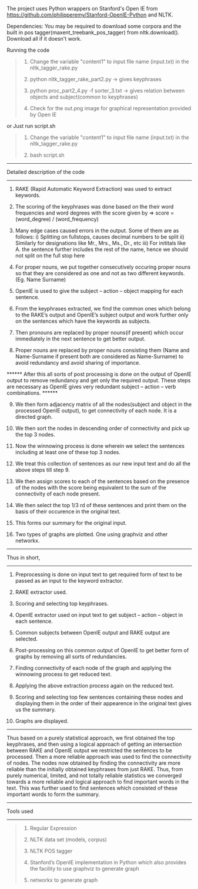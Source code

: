 The project uses Python wrappers on Stanford's Open IE from https://github.com/philipperemy/Stanford-OpenIE-Python and NLTK.

Dependencies: You may be required to download some corpora and the built in pos tagger(maxent_treebank_pos_tagger) from nltk.download(). Download all if it doesn't work.

Running the code

  
  > 1) Change the variable "content1" to input file name (input.txt) in the nltk_tagger_rake.py 
  >   
  > 2) python nltk_tagger_rake_part2.py -> gives keyphrases
  >
  > 3) python proc_part2_4.py -f sorter_3.txt -> gives relation between objects and subject(common to keyphrases)
  >
  > 4) Check for the out.png image for graphical representation provided by Open IE
  
or Just run script.sh

  > 1) Change the variable "content1" to input file name (input.txt) in the nltk_tagger_rake.py
  >
  >2) bash script.sh

_________________________________________________________________________________________
Detailed description of the code
_________________________________________________________________________________________

1) RAKE (Rapid Automatic Keyword Extraction) was used to extract keywords.

2) The scoring of the keyphrases was done based on the their word frequencies and
   word degrees with the score given by => score = (word_degree) / (word_frequency)

3) Many edge cases caused errors in the output. Some of them are as follows:
    i) Splitting on fullstops, causes decimal numbers to be split
    ii) Similarly for designations like Mr., Mrs., Ms., Dr., etc
    iii) For inititals like A. the sentence further includes the rest of the name,
         hence we should not split on the full stop here

4) For proper nouns, we put together consecutively occuring proper nouns so that
   they are considered as one and not as two different keywords.(Eg. Name Surname)

5) OpenIE is used to give the subject – action – object mapping for each sentence.

6) From the keyphrases extracted, we find the common ones which belong to the RAKE’s
   output and OpenIE’s subject output and work further only on the sentences which
   have the keywords as subjects.

7) Then pronouns are replaced by proper nouns(if present) which occur immediately
   in the next sentence to get better output.

8) Proper nouns are replaced by proper nouns consisting them
   (Name and Name-Surname if present both are considered as Name-Surname)
   to avoid redundancy and avoid sharing of importance.

****** After this all sorts of post processing is done on the output of OpenIE output
to remove redundancy and get only the required output. These steps are necessary as
OpenIE gives very redundant subject – action – verb combinations. ******

9) We then form adjacency matrix of all the nodes(subject and object in the processed
   OpenIE output), to get connectivity of each node. It is a directed graph.

10) We then sort the nodes in descending order of connectivity and pick up the
    top 3 nodes.

11) Now the winnowing process is done wherein we select the sentences including
    at least one of these top 3 nodes.

12) We treat this collection of sentences as our new input text and do all the
    above steps till step 9.

13) We then assign scores to each of the sentences based on the presence of the
    nodes with the score being equivalent to the sum of the connectivity of each
    node present.

14) We then select the top 1/3 rd of these sentences and print them on the basis
    of their occurence in the original text.

15) This forms our summary for the original input.

16) Two types of graphs are plotted. One using graphviz and other networkx.



_________________________________________________________________________________________
Thus in short,
_________________________________________________________________________________________

1) Preprocessing is done on input text to get required form of text to be passed
   as an input to the keyword extractor.

2) RAKE extractor used.

3) Scoring and selecting top keyphrases.

4) OpenIE extractor used on input text to get subject – action – object
   in each sentence.

5) Common subjects between OpenIE output and RAKE output are selected.

6) Post-processing on this common output of OpenIE to get better form of graphs
   by removing all sorts of redundancies.

7) Finding connectivity of each node of the graph and applying the
   winnowing process to get reduced text.

8) Applying the above extraction process again on the reduced text.

9) Scoring and selecting top few sentences containing these nodes and displaying
   them in the order of their appearence in the original text gives us the summary.

10) Graphs are displayed.



_________________________________________________________________________________________

Thus based on a purely statistical approach, we first obtained the top keyphrases,
and then using a logical approach of getting an intersection between RAKE and OpenIE
output we restricted the sentences to be processed. Then a more reliable approach
was used to find the connectivity of nodes. The nodes now obtained by finding the
connectivity are more reliable than the initially obtained keyphrases from just RAKE.
Thus, from purely numerical, limited, and not totally reliable statistics we converged
towards a more reliable and logical approach to find important words in the  text.
This was further used to find sentences which consisted of these important words to
form the summary.

_________________________________________________________________________________________
Tools used
_________________________________________________________________________________________

> 1) Regular Expression
> 
> 2) NLTK data set (models, corpus)
> 
> 3) NLTK POS tagger
> 
> 4) Stanford’s OpenIE implementation in Python which also provides the facility to
>    use graphviz to generate graph
> 
> 5) networkx to generate graph